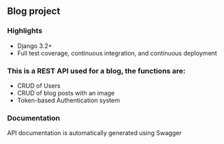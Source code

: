 ## Blog project

### Highlights
 - Django 3.2+
 - Full test coverage, continuous integration, and continuous deployment

### This is a REST API used for a blog, the functions are:
- CRUD of Users
- CRUD of blog posts with an image
- Token-based Authentication system

### Documentation
API documentation is automatically generated using Swagger
